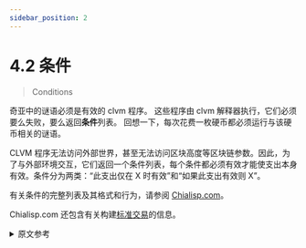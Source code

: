```yaml
---
sidebar_position: 2
---
```


# 4.2 条件

> Conditions

奇亚中的谜语必须是有效的 clvm 程序。 这些程序由 clvm 解释器执行，它们必须要么失败，要么返回**条件**列表。 回想一下，每次花费一枚硬币都必须运行与该硬币相关的谜语。

CLVM 程序无法访问外部世界，甚至无法访问区块高度等区块链参数。因此，为了与外部环境交互，它们返回一个条件列表，每个条件都必须有效才能使支出本身有效。条件分为两类：“此支出仅在 X 时有效”和“如果此支出有效则 X”。

有关条件的完整列表及其格式和行为，请参阅 [Chialisp.com](https://chialisp.com/docs/coins_spends_and_wallets#conditions "Conditions in Chialisp")。

Chialisp.com 还包含有关构建[标准交易](https://chialisp.com/docs/standard_transaction)的信息。

<details>
<summary>原文参考</summary>

Puzzles in chia must be valid clvm programs. These programs are executed by the clvm interpreter, and they must either fail, or return a list of **conditions**.  Recall that every spend of a coin must run the puzzleassociated with that coin. 

CLVM programs have no access to the outside world, or even to blockchain parameters like block height. Therefore, to interact with the outside environment, they return a list of conditions, each of which must be valid in order for the spend itself to be valid. Conditions are split into two categories: "this spend is only valid if X" and "if this spend is valid then X".

For a complete list of conditions, along with their format and behavior, please see [Chialisp.com](https://chialisp.com/docs/coins_spends_and_wallets#conditions "Conditions in Chialisp").

Chialisp.com also contains information on the construction of [the standard transaction](https://chialisp.com/docs/standard_transaction).

</details>
